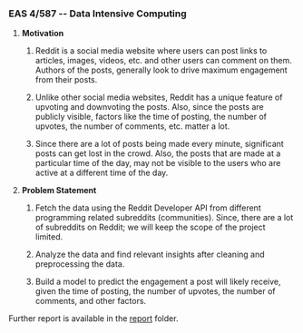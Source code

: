 ### EAS 4/587 -- Data Intensive Computing

1. **Motivation**

    1. Reddit is a social media website where users can post links to
  articles, images, videos, etc. and other users can comment on them.
  Authors of the posts, generally look to drive maximum engagement from
  their posts.

    2. Unlike other social media websites, Reddit has a unique feature of
  upvoting and downvoting the posts. Also, since the posts are publicly
  visible, factors like the time of posting, the number of upvotes, the
  number of comments, etc. matter a lot.

    3. Since there are a lot of posts being made every minute, significant
  posts can get lost in the crowd. Also, the posts that are made at a
  particular time of the day, may not be visible to the users who are
  active at a different time of the day.

2. **Problem Statement**

    1. Fetch the data using the Reddit Developer API from different
    programming related subreddits (communities). Since, there are a lot
    of subreddits on Reddit; we will keep the scope of the project
    limited.

    2. Analyze the data and find relevant insights after cleaning and
  preprocessing the data.
    
    3. Build a model to predict the engagement a post will likely receive, given the time of posting, the number of upvotes, the number of comments, and other factors.

Further report is available in the [report](./Report/report.pdf) folder.
